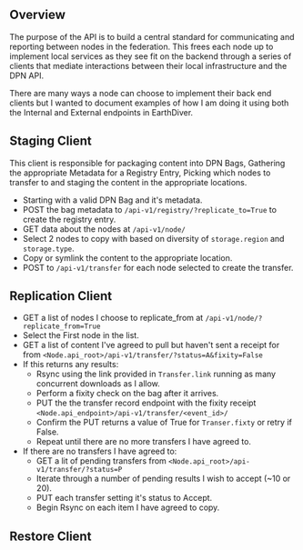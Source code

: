 ## Overview

The purpose of the API is to build a central standard for communicating and reporting between nodes in the federation.  This frees each node up to implement local services as they see fit on the backend through a series of clients that mediate interactions between their local infrastructure and the DPN API.

There are many ways a node can choose to implement their back end clients but I wanted to document examples of how I am doing it using both the Internal and External endpoints in EarthDiver.

## Staging Client

This client is responsible for packaging content into DPN Bags, Gathering the appropriate Metadata for a Registry Entry, Picking which nodes to transfer to and staging the content in the appropriate locations.

*  Starting with a valid DPN Bag and it's metadata.
*  POST the bag metadata to `/api-v1/registry/?replicate_to=True` to create the registry entry.
*  GET data about the nodes at `/api-v1/node/`
*  Select 2 nodes to copy with based on diversity of `storage.region` and `storage.type`.
*  Copy or symlink the content to the appropriate location.
*  POST to `/api-v1/transfer` for each node selected to create the transfer.

## Replication Client

* GET a list of nodes I choose to replicate_from at `/api-v1/node/?replicate_from=True`
* Select the First node in the list.
* GET a list of content I've agreed to pull but haven't sent a receipt for from `<Node.api_root>/api-v1/transfer/?status=A&fixity=False`
* If this returns any results:
    * Rsync using the link provided in `Transfer.link` running as many concurrent downloads as I allow.
    * Perform a fixity check on the bag after it arrives.
    * PUT the the transfer record endpoint with the fixity receipt `<Node.api_endpoint>/api-v1/transfer/<event_id>/`
    * Confirm the PUT returns a value of True for `Transer.fixty` or retry if False.
    * Repeat until there are no more transfers I have agreed to.
* If there are no transfers I have agreed to:
    * GET a lit of pending transfers from `<Node.api_root>/api-v1/transfer/?status=P`
    * Iterate through a number of pending results I wish to accept (~10 or 20).
    * PUT each transfer setting it's status to Accept.
    * Begin Rsync on each item I have agreed to copy.


## Restore Client